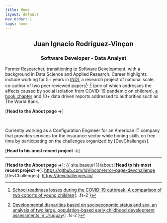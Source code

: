 ```yaml
---
title: Home
layout: default
nav_order: 1
tags: home
---
```


<div align="center">
  
  ## **Juan Ignacio Rodríguez-Vinçon**
</div> 
<div align="center">
  
  ### **Software Developer - Data Analyst**
</div>

Former Researcher, transitioning to Software Development, with a background in Data Science and Applied Research. Career highlights include working for 5+ years in [INDI], a research project of national scale, co-author of two peer reviewed papers[^1]<sup>,</sup> [^2] (one of which addresses the effects caused by social isolation from COVID-19 pandemic on children), [a book chapter] and 10+ data driven reports addressed to authorities such as The World Bank.

[**Head to the About page →**]

<br/>

Currently working as a Configuration Engineer for an American IT company that provides services for the insurance sector while honing skills on free time by participating on the challenges organized by [DevChallenges].

[**Head to his most recent project →**]

----

[^1]: [School readiness losses during the COVID-19 outbreak. A comparison of two cohorts of young children](https://srcd.onlinelibrary.wiley.com/doi/10.1111/cdev.13738){: .fs-2 }
[^2]: [Developmental disparities based on socioeconomic status and sex: an analysis of two large, population-based early childhood development assessments in Uruguay](https://www.tandfonline.com/doi/abs/10.1080/03004430.2021.1946528){: .fs-2 }

[INDI]: https://www.ineed.edu.uy/socioemocional/experiencias/inventario-de-desarrollo-infantil-indi.html
[a book chapter]: https://psyarxiv.com/xg2hj/
[**Head to the About page →**]: {{ site.baseurl }}/about
[**Head to his most recent project →**]: https://github.com/IgVincon/error-page-devchallenge
[DevChallenges]: https://devchallenges.io/

